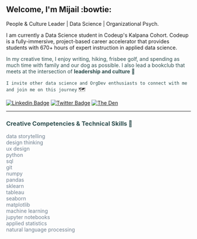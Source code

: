 ## Welcome, I'm Mijail :bowtie:
People & Culture Leader | Data Science | Organizational Psych. 

I am currently a Data Science student in Codeup's Kalpana Cohort. Codeup is a fully-immersive, project-based career accelerator that provides students with 670+ hours of expert instruction in applied data science. 

<span style="color:#2F4F4F"> In my creative time, I enjoy writing, hiking, frisbee golf, and spending as much time with family and our dog as possible. I also lead a bookclub that meets at the intersection of **leadership and culture** :footprints:<br></br>
``I invite other data science and OrgDev enthusiasts to connect with me and join me on this journey``</span> :world_map:


[![Linkedin Badge](https://img.shields.io/badge/-mijailmariano-blue?style=flat-square&logo=Linkedin&logoColor=white&link=https://www.linkedin.com/in/mijailmariano/)](https://www.linkedin.com/in/mijailmariano) 
[![Twitter Badge](https://img.shields.io/badge/-@mijail_mariano-1ca0f1?style=flat-square&labelColor=1ca0f1&logo=twitter&logoColor=white&link=https://twitter.com/mijail_mariano)](https://twitter.com/mijail_mariano)
[![The Den](https://img.shields.io/badge/-the_den-black?style=flat-square&logo=bookstack&logoColor=white&link=https://bookclubs.com/clubs/5964249/join/7211eb/)](https://bookclubs.com/clubs/5964249/join/7211eb/)

----

### <span style = "color:#2F4F4F">**Creative Competencies & Technical Skills :saxophone:**</span>

<span style = "color:#708090">

data storytelling \
design thinking \
ux design \
python \
sql  \
git \
numpy \
pandas \
sklearn \
tableau \
seaborn \
matplotlib \
machine learning \
jupyter notebooks \
applied statistics \
natural language processing </span>
